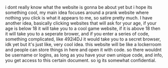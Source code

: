 i dont really know what the website is gonna be about yet
but i hope its something cool, my main idea focuses around
a prank website where nothing you click is what it appears 
to me, so satire pretty much. I have another idea, basically
clicking websites that will ask for your age, if your age
is below 18 it will take you to a cool game website, if it is
above 18 then it will take you to a seperate brower, and if 
you enter a series of code, something complicated, like 492i4DJ
it would take you to a secret browser, idk yet but it's just
like, very cool idea. this website will be like a lockerroom and 
people can store things in here and open it with code. so there
wouldnt be username or logins, as long as you have your own unique
code, and info, you get access to this certain document. so ig its 
somewhat confidential. 